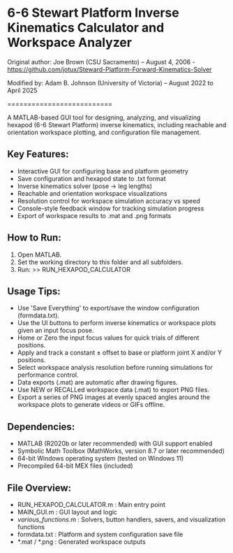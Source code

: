 # 6-6 Stewart Platform Inverse Kinematics Calculator and Workspace Analyzer

Original author:       Joe Brown (CSU Sacramento) – August 4, 2006 - https://github.com/jotux/Steward-Platform-Forward-Kinematics-Solver

Modified by:     Adam B. Johnson (University of Victoria) – August 2022 to April 2025

==========================

A MATLAB-based GUI tool for designing, analyzing, and visualizing hexapod (6-6 Stewart Platform) inverse kinematics, including reachable and orientation workspace plotting, and configuration file management.

Key Features:
-------------
- Interactive GUI for configuring base and platform geometry
- Save configuration and hexapod state to .txt format
- Inverse kinematics solver (pose → leg lengths)
- Reachable and orientation workspace visualizations
- Resolution control for workspace simulation accuracy vs speed
- Console-style feedback window for tracking simulation progress
- Export of workspace results to .mat and .png formats


How to Run:
-----------
1. Open MATLAB.
2. Set the working directory to this folder and all subfolders.
3. Run:
       >> RUN_HEXAPOD_CALCULATOR

Usage Tips:
-----------
- Use 'Save Everything' to export/save the window configuration (formdata.txt).
- Use the UI buttons to perform inverse kinematics or workspace plots given an input focus pose.
- Home or Zero the input focus values for quick trials of different positions.
- Apply and track a constant ± offset to base or platform joint X and/or Y positions.
- Select workspace analysis resolution before running simulations for performance control.
- Data exports (.mat) are automatic after drawing figures.
- Use NEW or RECALLed workspace data (.mat) to export PNG files.
- Export a series of PNG images at evenly spaced angles around the workspace plots to generate videos or GIFs offline.

Dependencies:
-------------
- MATLAB (R2020b or later recommended) with GUI support enabled
- Symbolic Math Toolbox (MathWorks, version 8.7 or later recommended)
- 64-bit Windows operating system (tested on Windows 11)
- Precompiled 64-bit MEX files (included)

File Overview:
--------------
- RUN_HEXAPOD_CALCULATOR.m    : Main entry point
- MAIN_GUI.m                  : GUI layout and logic
- *various_functions*.m       : Solvers, button handlers, savers, and visualization functions
- formdata.txt                : Platform and system configuration save file
- *.mat / *.png               : Generated workspace outputs
